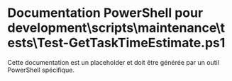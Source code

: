# Documentation PowerShell pour development\scripts\maintenance\tests\Test-GetTaskTimeEstimate.ps1

Cette documentation est un placeholder et doit être générée par un outil PowerShell spécifique.

